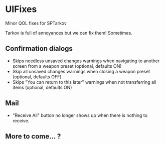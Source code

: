 # UIFixes
Minor QOL fixes for SPTarkov

Tarkov is full of annoyances but we can fix them! Sometimes.

## Confirmation dialogs
- Skips needless unsaved changes warnings when navigating to another screen from a weapon preset (optional, defaults ON)
- Skip all unsaved changes warnings when closing a weapon preset (optional, defaults OFF)
- Skips "You can return to this later" warnings when not transferring all items (optional, defaults ON)

## Mail
- "Receive All" button no longer shows up when there is nothing to receive.


## More to come... ?